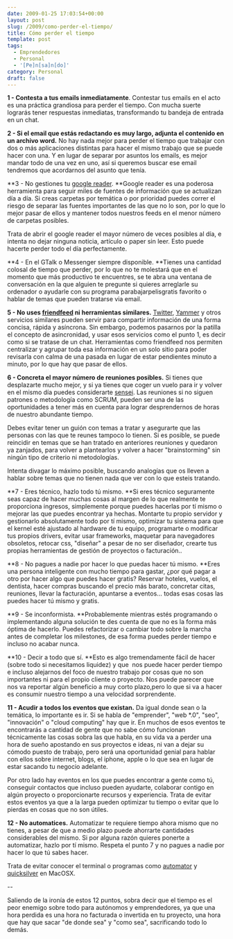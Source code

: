 ```yaml
---
date: 2009-01-25 17:03:54+00:00
layout: post
slug: /2009/como-perder-el-tiempo/
title: Cómo perder el tiempo
template: post
tags:
  - Emprendedores
  - Personal
  - '[Pe]n[sa]n[do]'
category: Personal
draft: false
---
```


**1 - Contesta a tus emails inmediatamente**. Contestar tus emails en el acto es una práctica grandiosa para perder el tiempo. Con mucha suerte lograrás tener respuestas inmediatas, transformando tu bandeja de entrada en un chat.

**2 - Si el email que estás redactando es muy largo, adjunta el contenido en un archivo word.** No hay nada mejor para perder el tiempo que trabajar con dos o más aplicaciones distintas para hacer el mismo trabajo que se puede hacer con una. Y en lugar de separar por asuntos los emails, es mejor mandar todo de una vez en uno, así si queremos buscar ese email tendremos que acordarnos del asunto que tenía.

**3 - No gestiones tu [google reader](http://www.google.es/reader). **Google reader es una poderosa herramienta para seguir miles de fuentes de información que se actualizan día a día. Si creas carpetas por temática o por prioridad puedes correr el riesgo de separar las fuentes importantes de las que no lo son, por lo que lo mejor pasar de ellos y mantener todos nuestros feeds en el menor número de carpetas posibles.

Trata de abrir el google reader el mayor número de veces posibles al día, e intenta no dejar ninguna noticia, artículo o paper sin leer. Esto puede hacerte perder todo el día perfectamente.

**4 - En el GTalk o Messenger siempre disponible. **Tienes una cantidad colosal de tiempo que perder, por lo que no te molestará que en el momento que más productivo te encuentres, se te abra una ventana de conversación en la que alguien te pregunte si quieres arreglarle su ordenador o ayudarle con su programa parabajarpelisgratis favorito o hablar de temas que pueden tratarse via email.

**5 - No uses [friendfeed](http://friendfeed.com/) ni herramientas similares.** [Twitter](http://twitter.com), [Yammer](http://yammer.com) y otros servicios similares pueden servir para compartir información de una forma concisa, rápida y asíncrona. Sin embargo, podemos pasarnos por la patilla el concepto de asincronidad, y usar esos servicios como el punto 1, es decir como si se tratase de un chat. Herramientas como friendfeed nos permiten centralizar y agrupar toda esa información en un solo sitio para poder revisarla con calma de una pasada en lugar de estar pendientes minuto a minuto, por lo que hay que pasar de ellos.

**6 - Concreta el mayor número de reuniones posibles.** Si tienes que desplazarte mucho mejor, y si ya tienes que coger un vuelo para ir y volver en el mismo día puedes considerarte [sensei](http://es.wikipedia.org/wiki/Sensei). Las reuniones si no siguen patrones o metodología como SCRUM, pueden ser una de las oportunidades a tener más en cuenta para lograr desprendernos de horas de nuestro abundante tiempo.

Debes evitar tener un guión con temas a tratar y asegurarte que las personas con las que te reunes tampoco lo tienen. Si es posible, se puede reincidir en temas que se han tratado en anteriores reuniones y quedaron ya zanjados, para volver a plantearlos y volver a hacer "brainstorming" sin ningún tipo de criterio ni metodologías.

Intenta divagar lo máximo posible, buscando analogías que os lleven a hablar sobre temas que no tienen nada que ver con lo que esteis tratando.

**7 - Eres técnico, hazlo todo tú mismo. **Si eres técnico seguramente seas capaz de hacer muchas cosas al margen de lo que realmente te proporciona ingresos, simplemente porque puedes hacerlas por tí mismo o mejorar las que puedes encontrar ya hechas. Montarte tu propio servidor y gestionarlo absolutamente todo por tí mismo, optimizar tu sistema para que el kernel esté ajustado al hardware de tu equipo, programarte o modificar tus propios drivers, evitar usar frameworks, maquetar para navegadores obsoletos, retocar css, "diseñar" a pesar de no ser diseñador, crearte tus propias herramientas de gestión de proyectos o facturación..

**8 - No pagues a nadie por hacer lo que puedas hacer tú mismo. **Eres una persona inteligente con mucho tiempo para gastar, ¿por qué pagar a otro por hacer algo que puedes hacer gratis? Reservar hoteles, vuelos, el dentista, hacer compras buscando el precio más barato, concretar citas, reuniones, llevar la facturación, apuntarse a eventos... todas esas cosas las puedes hacer tú mismo y gratis.

**9 - Se inconformista. **Probablemente mientras estés programando o implementando alguna solución te des cuenta de que no es la forma más óptima de hacerlo. Puedes refactorizar o cambiar todo sobre la marcha antes de completar los milestones, de esa forma puedes perder tiempo e incluso no acabar nunca.

**10 - Decir a todo que sí. **Esto es algo tremendamente fácil de hacer (sobre todo si necesitamos liquidez) y que  nos puede hacer perder tiempo e incluso alejarnos del foco de nuestro trabajo por cosas que no son importantes ni para el propio cliente o proyecto. Nos puede parecer que nos va reportar algún beneficio a muy corto plazo,pero lo que si va a hacer es consumir nuestro tiempo a una velocidad sorprendente.

**11 - Acudir a todos los eventos que existan.** Da igual donde sean o la temática, lo importante es ir. Si se habla de "emprender", "web *.0", "seo", "innovación" o "cloud computing" hay que ir. En muchos de esos eventos te encontrarás a cantidad de gente que no sabe cómo funcionan técnicamente las cosas sobra las que habla, en su vida va a perder una hora de sueño apostando en sus proyectos e ideas, ni van a dejar su cómodo puesto de trabajo, pero será una oportunidad genial para hablar con ellos sobre internet, blogs, el iphone, apple o lo que sea en lugar de estar sacando tu negocio adelante.

Por otro lado hay eventos en los que puedes encontrar a gente como tú, conseguir contactos que incluso pueden ayudarte, colaborar contigo en algún proyecto o proporcionarte recursos y experiencia. Trata de evitar estos eventos ya que a la larga pueden optimizar tu tiempo o evitar que lo pierdas en cosas que no son útiles.

**12 - No automatices.** Automatizar te requiere tiempo ahora mismo que no tienes, a pesar de que a medio plazo puede ahorrarte cantidades considerables del mismo. Si por alguna razón quieres ponerte a automatizar, hazlo por tí mismo. Respeta el punto 7 y no pagues a nadie por hacer lo que tú sabes hacer.

Trata de evitar conocer el terminal o programas como [automator](http://www.apple.com/macosx/features/300.html#automator) y [quicksilver](http://docs.blacktree.com/quicksilver/what_is_quicksilver) en MacOSX.

--

Saliendo de la ironía de estos 12 puntos, sobra decir que el tiempo es el peor enemigo sobre todo para autónomos y emprendedores, ya que una hora perdida es una hora no facturada o invertida en tu proyecto, una hora que hay que sacar "de donde sea" y "como sea", sacrificando todo lo demás.
